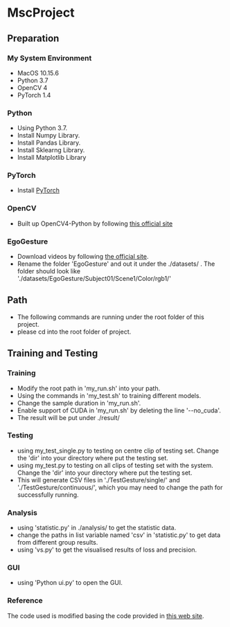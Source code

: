 # MscProject

## Preparation
### My System Environment
* MacOS 10.15.6
* Python 3.7
* OpenCV 4
* PyTorch 1.4
  
### Python
* Using Python 3.7.
* Install Numpy Library.
* Install Pandas Library.
* Install Sklearng Library.
* Install Matplotlib Library
  
### PyTorch
* Install [PyTorch](http://pytorch.org/)

### OpenCV
* Built up OpenCV4-Python by following [this official site](https://docs.opencv.org/4.4.0/da/df6/tutorial_py_table_of_contents_setup.html)

### EgoGesture
* Download videos by following [the official site](http://www.nlpr.ia.ac.cn/iva/yfzhang/datasets/egogesture.html).
* Rename the folder 'EgoGesture' and out it under the ./datasets/ . The folder should look like './datasets/EgoGesture/Subject01/Scene1/Color/rgb1/'

## Path
* The following commands are running under the root folder of this project.
* please cd into the root folder of project.

## Training and Testing
### Training
* Modify the root path in 'my_run.sh' into your path.
* Using the commands in 'my_test.sh' to training different models.
* Change the sample duration in 'my_run.sh'.
* Enable support of CUDA in 'my_run.sh' by deleting the line '--no_cuda'.
* The result will be put under ./result/

### Testing
* using my_test_single.py to testing on centre clip of testing set. Change the 'dir' into your directory where put the testing set.
* using my_test.py to testing on all clips of testing set with the system. Change the 'dir' into your directory where put the testing set.
* This will generate CSV files in './TestGesture/single/' and './TestGesture/continuous/', which you may need to change the path for successfully running.
### Analysis
* using 'statistic.py' in ./analysis/ to get the statistic data.
* change the paths in list variable named 'csv' in 'statistic.py' to get data from different group results.
* using 'vs.py' to get the visualised results of loss and precision.

### GUI
* using 'Python ui.py' to open the GUI.
  
### Reference 
The code used is modified basing the code provided in [this web site](https://github.com/ahmetgunduz/Real-time-GesRec).